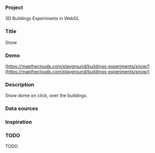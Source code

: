 ### Project

3D Buildings Experiments in WebGL

### Title

Snow

### Demo

[https://maptheclouds.com/playground/buildings-experiments/snow/](https://maptheclouds.com/playground/buildings-experiments/snow/)

### Description

Snow dome on click, over the buildings.

### Data sources

### Inspiration

### TODO

TODO
